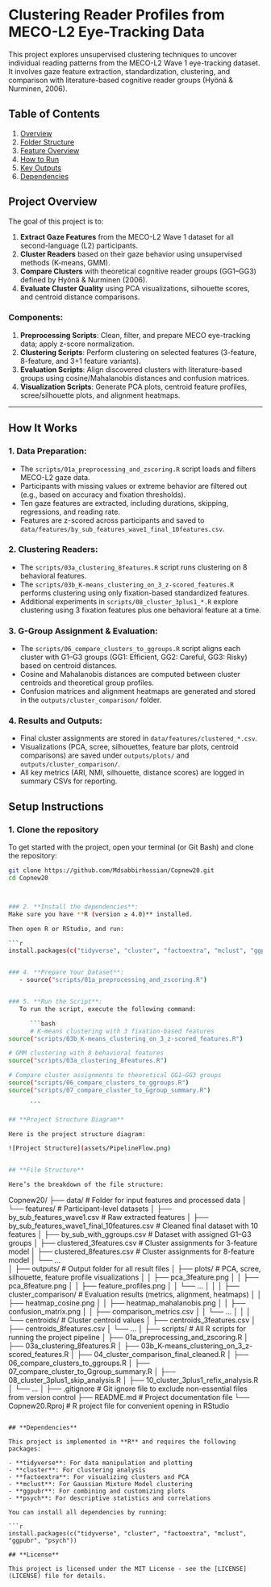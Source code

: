 # **Clustering Reader Profiles from MECO-L2 Eye-Tracking Data**

This project explores unsupervised clustering techniques to uncover individual reading patterns from the MECO-L2 Wave 1 eye-tracking dataset. It involves gaze feature extraction, standardization, clustering, and comparison with literature-based cognitive reader groups (Hyönä & Nurminen, 2006).


## **Table of Contents**
1. [Overview](#overview)
2. [Folder Structure](#folder-structure)
3. [Feature Overview](#feature-overview)
4. [How to Run](#how-to-run)
5. [Key Outputs](#key-outputs)
6. [Dependencies](#dependencies)

## **Project Overview**
The goal of this project is to:
1. **Extract Gaze Features** from the MECO-L2 Wave 1 dataset for all second-language (L2) participants.
2. **Cluster Readers** based on their gaze behavior using unsupervised methods (K-means, GMM).
3. **Compare Clusters** with theoretical cognitive reader groups (GG1–GG3) defined by Hyönä & Nurminen (2006).
4. **Evaluate Cluster Quality** using PCA visualizations, silhouette scores, and centroid distance comparisons.

### **Components**:
1. **Preprocessing Scripts**: Clean, filter, and prepare MECO eye-tracking data; apply z-score normalization.
2. **Clustering Scripts**: Perform clustering on selected features (3-feature, 8-feature, and 3+1 feature variants).
3. **Evaluation Scripts**: Align discovered clusters with literature-based groups using cosine/Mahalanobis distances and confusion matrices.
4. **Visualization Scripts**: Generate PCA plots, centroid feature profiles, scree/silhouette plots, and alignment heatmaps.

---

## **How It Works**

### 1. **Data Preparation**:
   - The `scripts/01a_preprocessing_and_zscoring.R` script loads and filters MECO-L2 gaze data.
   - Participants with missing values or extreme behavior are filtered out (e.g., based on accuracy and fixation thresholds).
   - Ten gaze features are extracted, including durations, skipping, regressions, and reading rate.
   - Features are z-scored across participants and saved to `data/features/by_sub_features_wave1_final_10features.csv`.

### 2. **Clustering Readers**:
   - The `scripts/03a_clustering_8features.R` script runs clustering on 8 behavioral features.
   - The `scripts/03b_K-means_clustering_on_3_z-scored_features.R` performs clustering using only fixation-based standardized features.
   - Additional experiments in `scripts/08_cluster_3plus1_*.R` explore clustering using 3 fixation features plus one behavioral feature at a time.

### 3. **G-Group Assignment & Evaluation**:
   - The `scripts/06_compare_clusters_to_ggroups.R` script aligns each cluster with G1–G3 groups (GG1: Efficient, GG2: Careful, GG3: Risky) based on centroid distances.
   - Cosine and Mahalanobis distances are computed between cluster centroids and theoretical group profiles.
   - Confusion matrices and alignment heatmaps are generated and stored in the `outputs/cluster_comparison/` folder.

### 4. **Results and Outputs**:
   - Final cluster assignments are stored in `data/features/clustered_*.csv`.
   - Visualizations (PCA, scree, silhouettes, feature bar plots, centroid comparisons) are saved under `outputs/plots/` and `outputs/cluster_comparison/`.
   - All key metrics (ARI, NMI, silhouette, distance scores) are logged in summary CSVs for reporting.



## **Setup Instructions**

### 1. **Clone the repository**
To get started with the project, open your terminal (or Git Bash) and clone the repository:

```bash
git clone https://github.com/Mdsabbirhossian/Copnew20.git
cd Copnew20



### 2. **Install the dependencies**:
Make sure you have **R (version ≥ 4.0)** installed.

Then open R or RStudio, and run:

```r
install.packages(c("tidyverse", "cluster", "factoextra", "mclust", "ggpubr", "psych"))


### 4. **Prepare Your Dataset**:
   - source("scripts/01a_preprocessing_and_zscoring.R")


### 5. **Run the Script**:
   To run the script, execute the following command:

      ```bash
      # K-means clustering with 3 fixation-based features
source("scripts/03b_K-means_clustering_on_3_z-scored_features.R")

# GMM clustering with 8 behavioral features
source("scripts/03a_clustering_8features.R")

# Compare cluster assignments to theoretical GG1–GG3 groups
source("scripts/06_compare_clusters_to_ggroups.R")
source("scripts/07_compare_cluster_to_Ggroup_summary.R")

      ```

## **Project Structure Diagram**

Here is the project structure diagram:

![Project Structure](assets/PipelineFlow.png)


## **File Structure**

Here’s the breakdown of the file structure:

```
Copnew20/
├── data/                               # Folder for input features and processed data
│   └── features/                       # Participant-level datasets
│       ├── by_sub_features_wave1.csv                    # Raw extracted features
│       ├── by_sub_features_wave1_final_10features.csv   # Cleaned final dataset with 10 features
│       ├── by_sub_with_ggroups.csv                      # Dataset with assigned G1–G3 groups
│       ├── clustered_3features.csv                      # Cluster assignments for 3-feature model
│       ├── clustered_8features.csv                      # Cluster assignments for 8-feature model
│       └── ...                                          
│
├── outputs/                            # Output folder for all result files
│   ├── plots/                          # PCA, scree, silhouette, feature profile visualizations
│   │   ├── pca_3feature.png
│   │   ├── pca_8feature.png
│   │   ├── feature_profiles.png
│   │   └── ...
│   │
│   ├── cluster_comparison/            # Evaluation results (metrics, alignment, heatmaps)
│   │   ├── heatmap_cosine.png
│   │   ├── heatmap_mahalanobis.png
│   │   ├── confusion_matrix.png
│   │   ├── comparison_metrics.csv
│   │   └── ...
│   │
│   └── centroids/                     # Cluster centroid values
│       ├── centroids_3features.csv
│       ├── centroids_8features.csv
│       └── ...
│
├── scripts/                            # All R scripts for running the project pipeline
│   ├── 01a_preprocessing_and_zscoring.R
│   ├── 03a_clustering_8features.R
│   ├── 03b_K-means_clustering_on_3_z-scored_features.R
│   ├── 04_cluster_comparison_final_cleaned.R
│   ├── 06_compare_clusters_to_ggroups.R
│   ├── 07_compare_cluster_to_Ggroup_summary.R
│   ├── 08_cluster_3plus1_skip_analysis.R
│   ├── 10_cluster_3plus1_refix_analysis.R
│   └── ...
│
├── .gitignore                          # Git ignore file to exclude non-essential files from version control
├── README.md                           # Project documentation file
└── Copnew20.Rproj                      # R project file for convenient opening in RStudio

```

## **Dependencies**

This project is implemented in **R** and requires the following packages:

- **tidyverse**: For data manipulation and plotting
- **cluster**: For clustering analysis
- **factoextra**: For visualizing clusters and PCA
- **mclust**: For Gaussian Mixture Model clustering
- **ggpubr**: For combining and customizing plots
- **psych**: For descriptive statistics and correlations

You can install all dependencies by running:

```r
install.packages(c("tidyverse", "cluster", "factoextra", "mclust", "ggpubr", "psych"))

## **License**

This project is licensed under the MIT License - see the [LICENSE](LICENSE) file for details.